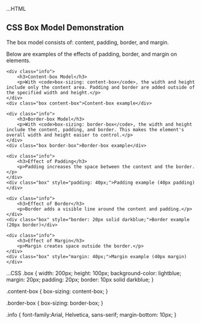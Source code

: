 ...HTML
<!DOCTYPE html>
<html lang="en">
<head>
    <meta charset="UTF-8">
    <meta name="viewport" content="width=device-width, initial-scale=1.0">
    <title>Document</title>
    <link rel="stylesheet" href="styles.css">

       
</head>
<body>
    <div class="info">
        <h2>CSS Box Model Demonstration</h2>
        <p>The box model consists of: content, padding, border, and margin.</p>
        <p>Below are examples of the effects of padding, border, and margin on elements.</p>
    </div>

    <div class="info">
        <h3>Content-box Model</h3>
        <p>With <code>box-sizing: content-box</code>, the width and height include only the content area. Padding and border are added outside of the specified width and height.</p>
    </div>
    <div class="box content-box">Content-box example</div>

    <div class="info">
        <h3>Border-box Model</h3>
        <p>With <code>box-sizing: border-box</code>, the width and height include the content, padding, and border. This makes the element's overall width and height easier to control.</p>
    </div>
    <div class="box border-box">Border-box example</div>

    <div class="info">
        <h3>Effect of Padding</h3>
        <p>Padding increases the space between the content and the border.</p>
    </div>
    <div class="box" style="padding: 40px;">Padding example (40px padding)</div>

    <div class="info">
        <h3>Effect of Border</h3>
        <p>Border adds a visible line around the content and padding.</p>
    </div>
    <div class="box" style="border: 20px solid darkblue;">Border example (20px border)</div>

    <div class="info">
        <h3>Effect of Margin</h3>
        <p>Margin creates space outside the border.</p>
    </div>
    <div class="box" style="margin: 40px;">Margin example (40px margin)</div>


</body>
</html>

...CSS
.box {
    width: 200px;
    height: 100px;
    background-color: lightblue;
    margin: 20px;
    padding: 20px;
    border: 10px solid darkblue;
}

.content-box {
    box-sizing: content-box;
}

.border-box {
    box-sizing: border-box;
}

.info {
    font-family:Arial, Helvetica, sans-serif;
    margin-bottom: 10px;
}
